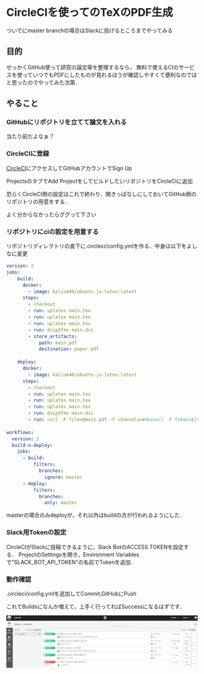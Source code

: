 # CircleCIを使ってのTeXのPDF生成
ついでにmaster branchの場合はSlackに投げるところまでやってみる

## 目的
せっかくGitHub使って研究の論文等を整理するなら，
無料で使えるCIのサービスを使っていつでもPDFにしたものが見れるほうが確認しやすくて便利なのではと思ったのでやってみた次第．


## やること
### GitHubにリポジトリを立てて論文を入れる
当たり前だよなぁ？

### CircleCIに登録
[CircleCI](https://circleci.com/)にアクセスしてGitHubアカウントでSign Up

ProjectsのタブでAdd ProjectをしてビルドしたいリポジトリをCircleCIに追加

恐らくCircleCI側の設定はこれで終わり．開きっぱなしにしておいてGitHub側のリポジトリの用意をする．

よく分からなかったらググって下さい

### リポジトリにciの設定を用意する
リポジトリディレクトリの直下に.circleci/config.ymlを作る．中身は以下をよしなに変更
```.circleci/config.yml
version: 2
jobs:
    build:
      docker:
        - image: kalium40/ubuntu-ja-latex:latest
      steps:
        - checkout
        - run: uplatex main.tex
        - run: uplatex main.tex
        - run: uplatex main.tex
        - run: dvipdfmx main.dvi
        - store_artifacts:
            path: main.pdf
            destination: paper.pdf

    deploy:
      docker:
        - image: kalium40/ubuntu-ja-latex:latest
      steps:
        - checkout
        - run: uplatex main.tex
        - run: uplatex main.tex
        - run: uplatex main.tex
        - run: dvipdfmx main.dvi
        - run: curl -F file=@main.pdf -F channels=#devnull -F token=${SLACK_BOT_API_TOKEN} https://slack.com/api/files.upload

workflows:
  version: 2
  build-n-deploy:
    jobs:
      - build:
          filters:
            branches:
              ignore: master
      - deploy:
          filters:
            branches:
              only: master

```

masterの場合のみdeployが，それ以外はbuildの方が行われるようにした．

### Slack用Tokenの設定
CircleCIがSlackに投稿できるように，Slack BotのACCESS TOKENを設定する．
ProjectのSettingsを開き，Environment Variablesで"SLACK_BOT_API_TOKEN"の名前でTokenを追加．


### 動作確認
.circleci/config.ymlを追加してCommit,GitHubにPush

これでBuildsになんか増えて，上手く行ってればSuccessになるはずです．

![Success Image](/images/build_list.png)


